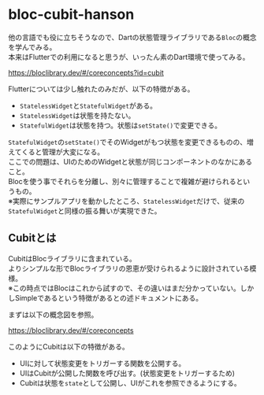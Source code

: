 # bloc-cubit-hanson
他の言語でも役に立ちそうなので、Dartの状態管理ライブラリである`Bloc`の概念を学んでみる。  
本来はFlutterでの利用になると思うが、いったん素のDart環境で使ってみる。  

https://bloclibrary.dev/#/coreconcepts?id=cubit

Flutterについては少し触れたのみだが、以下の特徴がある。

- `StatelessWidget`と`StatefulWidget`がある。
- `StatelessWidget`は状態を持たない。
- `StatefulWidget`は状態を持つ。状態は`setState()`で変更できる。

`StatefulWidget`の`setState()`でそのWidgetがもつ状態を変更できるものの、増えてくると管理が大変になる。  
ここでの問題は、UIのためのWidgetと状態が同じコンポーネントのなかにあること。  
Blocを使う事でそれらを分離し、別々に管理することで複雑が避けられるというもの。  
※実際にサンプルアプリを動かしたところ、`StatelessWidget`だけで、従来の`StatefulWidget`と同様の振る舞いが実現できた。  

## Cubitとは
CubitはBlocライブラリに含まれている。  
よりシンプルな形でBlocライブラリの恩恵が受けられるように設計されている模様。  
※この時点ではBlocはこれから試すので、その違いはまだ分かっていない。しかしSimpleであるという特徴があるとの述ドキュメントにある。  

まずは以下の概念図を参照。  

https://bloclibrary.dev/#/coreconcepts

このようにCubitは以下の特徴がある。  
- UIに対して状態変更をトリガーする関数を公開する。
- UIはCubitが公開した関数を呼び出す。(状態変更をトリガーするため)
- Cubitは状態を`state`として公開し、UIがこれを参照できるようにする。
